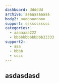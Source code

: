 ```yaml
---
dashboard: dddddd
archive: aaaaaaaaaaa
body2: ooooooooooo
support: sssssssssss
categories:
  - aaaaaaa222
  - bbbbbbbbbbbbb33333
support2:
  - aaa
  - bbbb
  - cccc
---
```

## asd**asdasd**





